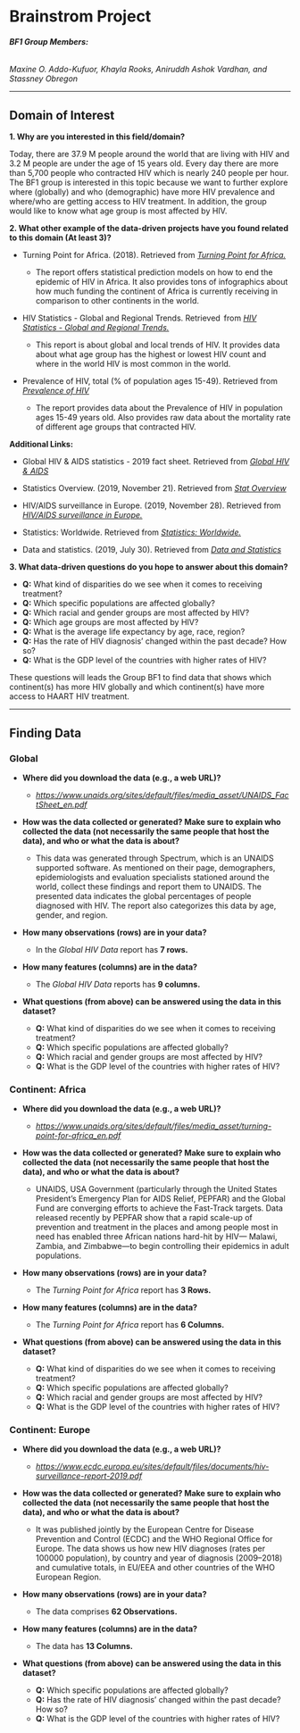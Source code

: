 # Brainstrom Project

###### **BF1 Group Members:**
 _Maxine O. Addo-Kufuor, Khayla Rooks, Aniruddh Ashok Vardhan, and Stassney Obregon_

- - -

## Domain of Interest
**1. Why are you interested in this field/domain?**

Today, there are 37.9 M people around the world that are living with HIV and 3.2 M people are under the age of 15 years old. Every day there are more than 5,700 people who contracted HIV which is nearly 240 people per hour. The BF1 group is interested in this topic because we want to further explore where (globally) and who (demographic) have more HIV prevalence and where/who are getting access to HIV treatment. In addition, the group would like to know what age group is most affected by HIV.

**2. What other example of the data-driven projects have you found related to this domain (At least 3)?**

- Turning Point for Africa. (2018). Retrieved from _[Turning Point for Africa.](https://www.unaids.org/sites/default/files/media_asset/turning-point-for-africa_en.pdf)_
   - The report offers statistical prediction models on how to end the epidemic of HIV in Africa. It also provides tons of infographics about how much funding the continent of Africa is currently receiving in comparison to other continents in the world.

- HIV Statistics - Global and Regional Trends. Retrieved   from _[HIV Statistics - Global and Regional Trends.](https://data.unicef.org/topic/hivaids/global-regional-trends/)_
   - This report is about global and local trends of HIV. It provides data about what age group has the highest or lowest HIV count and where in the world HIV is most common in the world.

- Prevalence of HIV, total (% of population ages 15-49). Retrieved from _[Prevalence of HIV](https://data.worldbank.org/indicator/SH.DYN.AIDS.ZS)_
   - The report provides data about the Prevalence of HIV in population ages 15-49 years old. Also provides raw data about the mortality rate of different age groups that contracted  HIV.

**Additional Links:**

- Global HIV & AIDS statistics - 2019 fact sheet. Retrieved from _[Global HIV & AIDS](https://www.unaids.org/sites/default/files/media_asset/UNAIDS_FactSheet_en.pdf)_

- Statistics Overview. (2019, November 21). Retrieved from _[Stat Overview](https://www.cdc.gov/hiv/statistics/overview/index.html)_

- HIV/AIDS surveillance in Europe. (2019, November 28). Retrieved from _[HIV/AIDS surveillance in Europe.](https://www.ecdc.europa.eu/sites/default/files/documents/hiv-surveillance-report-2019.pdf)_

- Statistics: Worldwide. Retrieved from _[Statistics: Worldwide.](http://www.amfar.org/worldwide-aids-stats/)_

- Data and statistics. (2019, July 30). Retrieved from _[Data and Statistics](https://www.who.int/hiv/data/en/)_

**3. What data-driven questions do you hope to answer about this domain?**

- **Q:** What kind of disparities do we see when it comes to receiving treatment?
- **Q:** Which specific populations are affected globally?
- **Q:** Which racial and gender groups are most affected by HIV?
- **Q:** Which age groups are most affected by HIV?
- **Q:** What is the average life expectancy by age, race, region?
- **Q:** Has the rate of HIV diagnosis’  changed within the past decade? How so?
- **Q:** What is the GDP level of the countries with higher rates of HIV?  

These questions will leads the Group BF1 to find data that shows which continent(s) has more HIV globally and which continent(s) have more access to HAART HIV treatment.

- - -

## Finding Data

### Global

- **Where did you download the data (e.g., a web URL)?**
  - _https://www.unaids.org/sites/default/files/media_asset/UNAIDS_FactSheet_en.pdf_

- **How was the data collected or generated? Make sure to explain who collected the data (not necessarily the same people that host the data), and who or what the data is about?**
  - This data was generated through Spectrum, which is an UNAIDS supported software. As mentioned on their page, demographers, epidemiologists and evaluation specialists stationed around the world, collect these findings and report them to UNAIDS. The presented data indicates the global percentages of people diagnosed with HIV. The report also categorizes this data by age, gender, and region.

- **How many observations (rows) are in your data?**
   - In the _Global HIV Data_ report  has  **7 rows.**

- **How many features (columns) are in the data?**
  - The _Global HIV Data_ reports has **9 columns.**

- **What questions (from above) can be answered using the data in this dataset?**
   - **Q:** What kind of disparities do we see when it comes to receiving treatment?
   - **Q:** Which specific populations are affected globally?
   - **Q:** Which racial and gender groups are most affected by HIV?
   - **Q:** What is the GDP level of the countries with higher rates of HIV?

### Continent: Africa
- **Where did you download the data (e.g., a web URL)?**
  - _https://www.unaids.org/sites/default/files/media_asset/turning-point-for-africa_en.pdf_

- **How was the data collected or generated? Make sure to explain who collected the data (not necessarily the same people that host the data), and who or what the data is about?**
  - UNAIDS, USA Government (particularly through the United States President’s Emergency Plan for AIDS Relief, PEPFAR) and the Global Fund are converging efforts to achieve the Fast-Track targets. Data released recently by PEPFAR show that a rapid scale-up of prevention and treatment in the places and among people most in need has enabled three African nations hard-hit by HIV— Malawi, Zambia, and Zimbabwe—to begin controlling their epidemics in adult populations.

- **How many observations (rows) are in your data?**
  - The _Turning Point for Africa_ report has **3 Rows.**

- **How many features (columns) are in the data?**
  - The _Turning Point for Africa_ report has **6 Columns.**

- **What questions (from above) can be answered using the data in this dataset?**
  - **Q:** What kind of disparities do we see when it comes to receiving treatment?
  - **Q:** Which specific populations are affected globally?
  - **Q:** Which racial and gender groups are most affected by HIV?
  - **Q:** What is the GDP level of the countries with higher rates of HIV?

### Continent: Europe
- **Where did you download the data (e.g., a web URL)?**
  - _https://www.ecdc.europa.eu/sites/default/files/documents/hiv-surveillance-report-2019.pdf_

- **How was the data collected or generated? Make sure to explain who collected the data (not necessarily the same people that host the data), and who or what the data is about?**
  - It was published jointly by the European Centre for Disease Prevention and Control (ECDC) and the WHO Regional Office for Europe. The data shows us how new HIV diagnoses (rates per 100000 population), by country and year of diagnosis (2009–2018) and cumulative totals, in EU/EEA and other countries of the WHO European Region.

- **How many observations (rows) are in your data?**
  - The data comprises **62 Observations.**

- **How many features (columns) are in the data?**
  - The data has **13 Columns.**

- **What questions (from above) can be answered using the data in this dataset?**
  - **Q:** Which specific populations are affected globally?
  - **Q:** Has the rate of HIV diagnosis’  changed within the past decade? How so?
  - **Q:** What is the GDP level of the countries with higher rates of HIV?  

